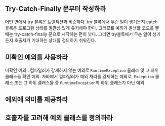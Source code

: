 ## Try-Catch-Finally 문부터 작성하라
어떤 면에서 try 블록은 트랜잭션과 비슷하다. 
try 블록에서 무슨 일이 생기든지 catch 블록은 프로그램 상태를 일관성 있게 유지해야 한다.
그러므로 예외가 발생할 코드를 짤 때는 try-catch-finally 문으로 시작하는 편이 낫다. 
그러면 try블록에서 무슨 일이 생기든지 호출자가 기대하는 상태를 정의하기 쉬워진다.

## 미확인 예외를 사용하라
미확인 예외 : 컴파일러가 강제하지 않는 예외로 `RuntimeException` 클래스 및 그 하위 클래스들
확인 예외: 자바에서 컴파일러가 예외 처리를 강제하는 예외로, `Exception` 클래스 또는 그 하위 클래스들 중 `RuntimeException`의 하위 클래스가 아닌 예외

## 예외에 의미를 제공하라

## 호출자를 고려해 예외 클래스를 정의하라

